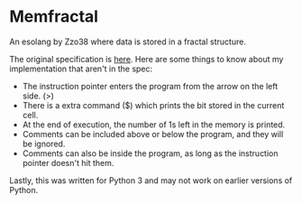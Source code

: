 # Memfractal
An esolang by Zzo38 where data is stored in a fractal structure.

The original specification is [here](https://esolangs.org/wiki/Memfractal). Here are some things to know about my implementation that aren't in the spec:
- The instruction pointer enters the program from the arrow on the left side. (>)
- There is a extra command ($) which prints the bit stored in the current cell.
- At the end of execution, the number of 1s left in the memory is printed.
- Comments can be included above or below the program, and they will be ignored.
- Comments can also be inside the program, as long as the instruction pointer doesn't hit them.

Lastly, this was written for Python 3 and may not work on earlier versions of Python.
